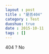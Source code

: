 ```yaml
---
layout : post
title : "是否404"
category : Test
duoshuo: true
date : 2015-10-11
tags : []
---
```



 404 ?
 No
